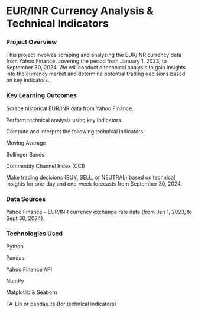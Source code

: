 # EUR/INR Currency Analysis & Technical Indicators

### Project Overview

This project involves scraping and analyzing the EUR/INR currency data from Yahoo Finance, covering the period from January 1, 2023, to September 30, 2024. We will conduct a technical analysis to gain insights into the currency market and determine potential trading decisions based on key indicators.

### Key Learning Outcomes

Scrape historical EUR/INR data from Yahoo Finance.

Perform technical analysis using key indicators.

Compute and interpret the following technical indicators:

Moving Average

Bollinger Bands

Commodity Channel Index (CCI)

Make trading decisions (BUY, SELL, or NEUTRAL) based on technical insights for one-day and one-week forecasts from September 30, 2024.

### Data Sources

Yahoo Finance – EUR/INR currency exchange rate data (from Jan 1, 2023, to Sept 30, 2024).

### Technologies Used

Python

Pandas

Yahoo Finance API

NumPy

Matplotlib & Seaborn

TA-Lib or pandas_ta (for technical indicators)
